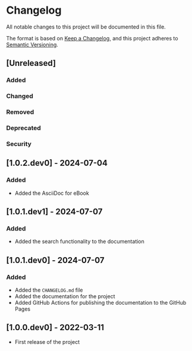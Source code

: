 # Changelog

All notable changes to this project will be documented in this file.

The format is based on [Keep a Changelog](https://keepachangelog.com/en/1.1.0/),
and this project adheres to [Semantic Versioning](https://semver.org/spec/v2.0.0.html).

## [Unreleased]

### Added
### Changed
### Removed
### Deprecated
### Security

## [1.0.2.dev0] - 2024-07-04

### Added
- Added the AsciiDoc for eBook

## [1.0.1.dev1] - 2024-07-07

### Added
- Added the search functionality to the documentation

## [1.0.1.dev0] - 2024-07-07

### Added
- Added the `CHANGELOG.md` file
- Added the documentation for the project
- Added GitHub Actions for publishing the documentation to the GitHub Pages

## [1.0.0.dev0] - 2022-03-11
- First release of the project